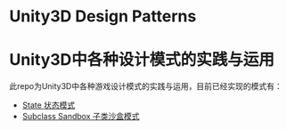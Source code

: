 # Unity3D Design Patterns
# Unity3D中各种设计模式的实践与运用
此repo为Unity3D中各种游戏设计模式的实践与运用，目前已经实现的模式有：

* [State 状态模式]
* [Subclass Sandbox 子类沙盒模式]


[State 状态模式]:https://github.com/QianMo/Unity3D-Design-Patterns/tree/master/Assets/State%20Pattern
[Subclass Sandbox 子类沙盒模式]:https://github.com/QianMo/Unity3D-Design-Patterns/tree/master/Assets/SubclassSandbox
